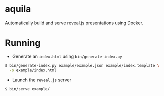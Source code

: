 # aquila
Automatically build and serve reveal.js presentations using Docker.

# Running

* Generate an `index.html` using `bin/generate-index.py`
```bash
$ bin/generate-index.py example/example.json example/index.template \
  -o example/index.html
```
* Launch the `reveal.js` server
```bash
$ bin/serve example/
```
